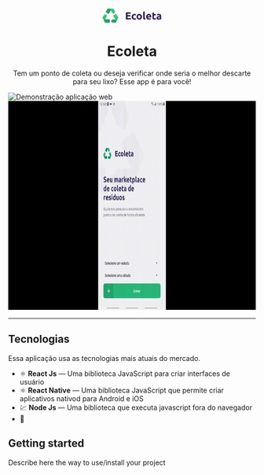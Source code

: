<h1 align="center">
<br>
  <img src="./assets/logo.svg" alt="Ecoleta" width="120">
<br>
<br>
Ecoleta
</h1>

<p align="center">Tem um ponto de coleta ou deseja verificar onde seria o melhor descarte para seu lixo? Esse app é para você!</p>

[//]: # "Add your gifs/images here:"

<div>
  <img src="./assets/web.gif" alt="Demonstração aplicação web" height="425">
  <img src="./assets/mobile.gif" alt="Demonstração aplicação mobile" height="425">
</div>

<hr />

## Tecnologias

[//]: # "Add the features of your project here:"

Essa aplicação usa as tecnologias mais atuais do mercado.

- ⚛️ **React Js** — Uma biblioteca JavaScript para criar interfaces de usuário
- ⚛️ **React Native** — Uma biblioteca JavaScript que permite criar aplicativos nativod para Android e iOS
- 💹 **Node Js** — Uma biblioteca que executa javascript fora do navegador
- :diamond_shape_with_a_dot_inside:

## Getting started

Describe here the way to use/install your project
